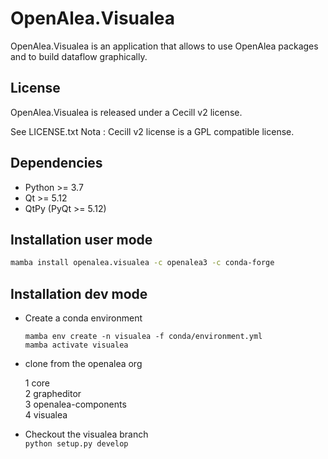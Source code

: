 # OpenAlea.Visualea

OpenAlea.Visualea is an application that allows to use OpenAlea packages 
and to build dataflow graphically.


## License

OpenAlea.Visualea is released under a Cecill v2 license.

See LICENSE.txt
Nota : Cecill v2 license is a GPL compatible license.


## Dependencies

- Python >= 3.7    
- Qt >= 5.12	  
- QtPy (PyQt >= 5.12)	    


## Installation user mode

```bash
mamba install openalea.visualea -c openalea3 -c conda-forge  
```

## Installation dev mode

- Create a conda environment 
    
    ```
    mamba env create -n visualea -f conda/environment.yml
    mamba activate visualea  
    ```

- clone from the openalea org

    1 core  
    2 grapheditor  
    3 openalea-components  
    4 visualea

- Checkout the visualea branch  
    `python setup.py develop`
